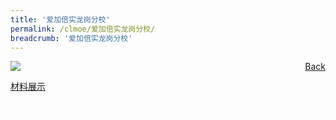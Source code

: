 ```yaml
---
title: '爱加倍实龙岗分校'
permalink: /clmoe/爱加倍实龙岗分校/
breadcrumb: '爱加倍实龙岗分校'
---
```

<a href="/gallery/华文学习展示区-chinese-exhibitions-c/preschool/" style="float:right;">Back</a>
 <img src="/images/CL-AGAPE-Poster.jpg"> <br/>

<a href="https://www.facebook.com/squad.usc.3/videos/149780266777850/?extid=Z4KTOsT5eRwGWa0x" target="_blank">材料展示</a>
<div class="btntop"><a href="#top" style="text-decoration:none;"><span style="color:white"><b>Top</b></span></a></div>
